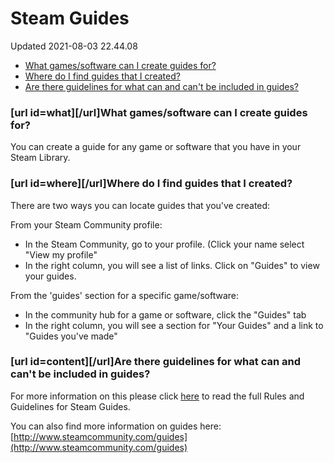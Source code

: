 # Steam Guides
Updated 2021-08-03 22.44.08

* [What games/software can I create guides for?](#what)
* [Where do I find guides that I created?](#where)
* [Are there guidelines for what can and can't be included in guides?](#content)

  
  
### [url id=what][/url]What games/software can I create guides for?
You can create a guide for any game or software that you have in your Steam Library.  
  
  
### [url id=where][/url]Where do I find guides that I created?
There are two ways you can locate guides that you've created:  
  
From your Steam Community profile:  

* In the Steam Community, go to your profile. (Click your name select "View my profile"
* In the right column, you will see a list of links. Click on "Guides" to view your guides.

  
From the 'guides' section for a specific game/software:  
  

* In the community hub for a game or software, click the "Guides" tab
* In the right column, you will see a section for "Your Guides" and a link to "Guides you've made"

  
### [url id=content][/url]Are there guidelines for what can and can't be included in guides?
For more information on this please click [here](https://help.steampowered.com/en/faqs/view/6862-8119-C23E-EA7B) to read the full Rules and Guidelines for Steam Guides.  
  
You can also find more information on guides here: [http://www.steamcommunity.com/guides](http://www.steamcommunity.com/guides)
